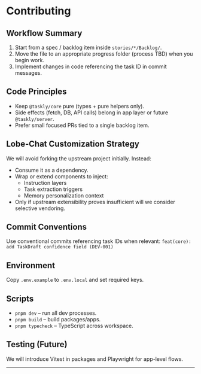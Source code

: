 # Contributing

## Workflow Summary
1. Start from a spec / backlog item inside `stories/*/Backlog/`.
2. Move the file to an appropriate progress folder (process TBD) when you begin work.
3. Implement changes in code referencing the task ID in commit messages.

## Code Principles
- Keep `@taskly/core` pure (types + pure helpers only).
- Side effects (fetch, DB, API calls) belong in app layer or future `@taskly/server`.
- Prefer small focused PRs tied to a single backlog item.

## Lobe-Chat Customization Strategy
We will avoid forking the upstream project initially. Instead:
- Consume it as a dependency.
- Wrap or extend components to inject:
  - Instruction layers
  - Task extraction triggers
  - Memory personalization context
- Only if upstream extensibility proves insufficient will we consider selective vendoring.

## Commit Conventions
Use conventional commits referencing task IDs when relevant:
`feat(core): add TaskDraft confidence field (DEV-001)`

## Environment
Copy `.env.example` to `.env.local` and set required keys.

## Scripts
- `pnpm dev` – run all dev processes.
- `pnpm build` – build packages/apps.
- `pnpm typecheck` – TypeScript across workspace.

## Testing (Future)
We will introduce Vitest in packages and Playwright for app-level flows.

---
